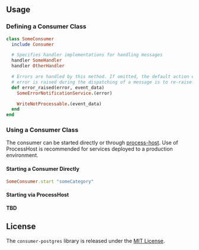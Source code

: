 ## Usage

### Defining a Consumer Class

```ruby
class SomeConsumer
  include Consumer

  # Specifies handler implementations for handling messages
  handler SomeHandler
  handler OtherHandler

  # Errors are handled by this method. If omitted, the default action when an
  # error is raised during the dispatching of a message is to re-raise the error
  def error_raised(error, event_data)
    SomeErrorNotificationService.(error)

    WriteNotProcessable.(event_data)
  end
end
```

### Using a Consumer Class

The consumer can be started directly or through [process-host](https://github.com/eventide-project/process-host). Use of ProcessHost is recommended for services deployed to a production environment.

#### Starting a Consumer Directly

```ruby
SomeConsumer.start "someCategory"
```

#### Starting via ProcessHost

**TBD**

## License

The `consumer-postgres` library is released under the [MIT License](https://github.com/eventide-project/consumer-postgres/blob/master/MIT-License.txt).
